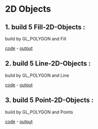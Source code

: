 # 2D Objects

## 1. build 5 Fill-2D-Objects : 
build by GL_POLYGON and Fill

[code](https://github.com/alisharifi2000/OpenGL/blob/master/Codes/2D-objects/2D-objects-fill.cpp) - [output](https://github.com/alisharifi2000/OpenGL/blob/master/Codes/2D-objects/tamrin2-1-1-1.png)
 
## 2. build 5 Line-2D-Objects : 
build by GL_POLYGON and Line

[code](https://github.com/alisharifi2000/OpenGL/blob/master/Codes/2D-objects/2D-objects-line.cpp) - [output](https://github.com/alisharifi2000/OpenGL/blob/master/Codes/2D-objects/tamrin2-1-1-3.png)

## 3. build 5 Point-2D-Objects : 
build by GL_POLYGON and Points

[code](https://github.com/alisharifi2000/OpenGL/blob/master/Codes/2D-objects/2D-objects-point.cpp) - [output](https://github.com/alisharifi2000/OpenGL/blob/master/Codes/2D-objects/tamrin2-1-1-2.png)

